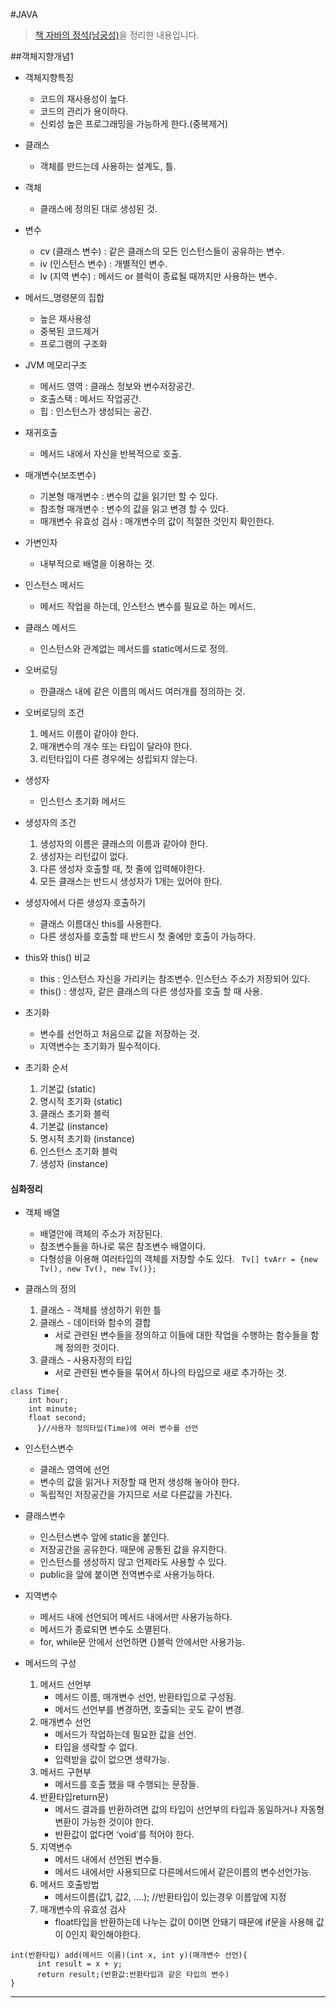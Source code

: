 #JAVA
> [책 자바의 정석(남궁성)](http://www.kyobobook.co.kr/product/detailViewKor.laf?ejkGb=KOR&barcode=9788994492032)을 정리한 내용입니다.


##객체지향개념1

* 객체지향특징
	- 코드의 재사용성이 높다.
	- 코드의 관리가 용이하다.
	- 신뢰성 높은 프로그래밍을 가능하게 한다.(중복제거)

* 클래스
	- 객체를 만드는데 사용하는 설계도, 틀.

* 객체
	- 클래스에 정의된 대로 생성된 것.
	
* 변수
	- cv (클래스 변수) : 같은 클래스의 모든 인스턴스들이 공유하는 변수.
	- iv (인스턴스 변수) : 개별적인 변수.
	- lv (지역 변수) : 메서드 or 블럭이 종료될 때까지만 사용하는 변수.

* 메서드_명령문의 집합
	- 높은 재사용성
	- 중복된 코드제거
	- 프로그램의 구조화

* JVM 메모리구조
	- 메서드 영역 : 클래스 정보와 변수저장공간.
	- 호출스택 : 메서드 작업공간.
	- 힙 : 인스턴스가 생성되는 공간.

* 재귀호출
	- 메서드 내에서 자신을 반복적으로 호출.

* 매개변수(보조변수)
	- 기본형 매개변수 : 변수의 값을 읽기만 할 수 있다.
	- 참조형 매개변수 : 변수의 값을 읽고 변경 할 수 있다.
	- 매개변수 유효성 검사 : 매개변수의 값이 적절한 것인지 확인한다.

* 가변인자
	- 내부적으로 배열을 이용하는 것.

* 인스턴스 메서드
	- 메서드 작업을 하는데, 인스턴스 변수를 필요로 하는 메서드.

* 클래스 메서드
	- 인스턴스와 관계없는 메서드를 static메서드로 정의.

* 오버로딩
	- 한클래스 내에 같은 이름의 메서드 여러개를 정의하는 것.

* 오버로딩의 조건
	1. 메서드 이름이 같아야 한다.
	2. 매개변수의 개수 또는 타입이 달라야 한다.
	3. 리턴타입이 다른 경우에는 성립되지 않는다.

* 생성자
	- 인스턴스 초기화 메서드

* 생성자의 조건
	1. 생성자의 이름은 클래스의 이름과 같아야 한다.
	2. 생성자는 리턴값이 없다.
	3. 다른 생성자 호출할 때, 첫 줄에 입력해야한다.
	4. 모든 클래스는 반드시 생성자가 1개는 있어야 한다.
	
* 생성자에서 다른 생성자 호출하기
	- 클래스 이름대신 this를 사용한다.
	- 다른 생성자를 호출할 때 반드시 첫 줄에만 호출이 가능하다.
	
* this와 this() 비교
	- this : 인스턴스 자신을 가리키는 참조변수. 인스턴스 주소가 저장되어 있다.
	- this() : 생성자, 같은 클래스의 다른 생성자를 호출 할 때 사용.

* 초기화 
	- 변수를 선언하고 처음으로 값을 저장하는 것.
	- 지역변수는 초기화가  필수적이다.

* 초기화 순서
	1. 기본값 (static)
	2. 명시적 초기화 (static)
	3. 클래스 초기화 블럭
	4. 기본값 (instance)
	5. 명시적 초기화 (instance)
	6. 인스턴스 초기화 블럭
	7. 생성자 (instance)

#### 심화정리

* 객체 배열
	- 배열안에 객체의 주소가 저장된다.
	- 참조변수들을 하나로 묶은 참조변수 배열이다.
	- 다형성을 이용해 여러타입의 객체를 저장할 수도 있다.
``` Tv[] tvArr = {new Tv(), new Tv(), new Tv()};```

* 클래스의 정의
	1. 클래스 - 객체를 생성하기 위한 틀
	2. 클래스 - 데이터와 함수의 결합
		- 서로 관련된 변수들을 정의하고 이들에 대한 작업을 수행하는 함수들을 함께 정의한 것이다.
	3. 클래스 - 사용자정의 타입
		- 서로 관련된 변수들을 묶어서 하나의 타입으로 새로 추가하는 것.
```
class Time{
	int hour;
	int minute;
	float second;
	  }//사용자 정의타입(Time)에 여러 변수를 선언
```

* 인스턴스변수
	- 클래스 영역에 선언
	- 변수의 값을 읽거나 저장할 때 먼저 생성해 놓아야 한다.
	- 독립적인 저장공간을 가지므로 서로 다른값을 가진다.

* 클래스변수
	- 인스턴스변수 앞에 static을 붙인다.
	- 저장공간을 공유한다. 때문에 공통된 값을 유지한다.
	- 인스턴스를 생성하지 않고 언제라도 사용할 수 있다.
	- public을 앞에 붙이면 전역변수로 사용가능하다.
* 지역변수
	- 메서드 내에 선언되어 메서드 내에서만 사용가능하다.
	- 메서드가 종료되면 변수도 소멸된다.
	- for, while문 안에서 선언하면 {}블럭 안에서만 사용가능.

* 메서드의 구성
	1. 메서드 선언부
		- 메서드 이름, 매개변수 선언, 반환타입으로 구성됨.
		- 메서드 선언부를 변경하면, 호출되는 곳도 같이 변경.
	2. 매개변수 선언
		- 메서드가 작업하는데 필요한 값을 선언.
		- 타입을 생략할 수 없다.
		- 입력받을 값이 없으면 생략가능.
	3. 메서드 구현부
		- 메서드를 호출 했을 때 수행되는 문장들.
	4. 반환타입return문)
		- 메서드 결과를 반환하려면 값의 타입이 선언부의 타입과 동일하거나 자동형변환이 가능한 것이야 한다.
		- 반환값이 없다면 ‘void’를 적어야 한다.
	5. 지역변수
		- 메서드 내에서 선언된 변수들.
		- 메서드 내에서만 사용되므로 다른메서드에서 같은이름의 변수선언가능.
	6. 메서드 호출방법
		- 메서드이름(값1, 값2, ....); //반환타입이 있는경우 이름앞에 지정
	7. 매개변수의 유효성 검사
		- float타입을 반환하는데 나누는 값이 0이면 안돼기 때문에 if문을 사용해 값이 0인지 확인해야한다. 
```
int(반환타입) add(메서드 이름)(int x, int y)(매개변수 선언){
      int result = x + y;
      return result;(반환값:반환타입과 같은 타입의 변수)
}
```

*****